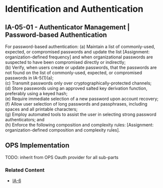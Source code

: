 # Identification and Authentication
## IA-05-01 - Authenticator Management | Password-based Authentication

For password-based authentication:
(a) Maintain a list of commonly-used, expected, or compromised passwords and update the list [Assignment: organization-defined frequency] and when organizational passwords are suspected to have been compromised directly or indirectly;<br />
(b) Verify, when users create or update passwords, that the passwords are not found on the list of commonly-used, expected, or compromised passwords in IA-5(1)(a);<br />
(c) Transmit passwords only over cryptographically-protected channels;<br />
(d) Store passwords using an approved salted key derivation function, preferably using a keyed hash;<br />
(e) Require immediate selection of a new password upon account recovery;<br />
(f) Allow user selection of long passwords and passphrases, including spaces and all printable characters;<br />
(g) Employ automated tools to assist the user in selecting strong password authenticators; and<br />
(h) Enforce the following composition and complexity rules: [Assignment: organization-defined composition and complexity rules].<br />

## OPS Implementation

TODO: inherit from OPS Oauth provider for all sub-parts

### Related Content

* [IA-6](../ia-06/index.md)
